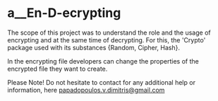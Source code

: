 # a__En-D-ecrypting

The scope of this project was to understand the role and the usage of encrypting and at the same time of decrypting. For this, the 'Crypto' package used with its substances {Random, Cipher, Hash}.

In the encrypting file developers can change the properties of the encrypted file they want to create.

Please Note! Do not hesitate to contact for any additional help or information, here papadopoulos.v.dimitris@gmail.com
